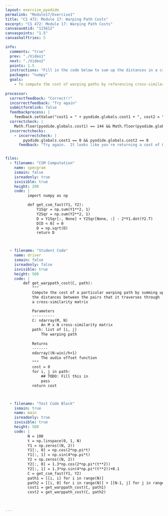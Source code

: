 ```yaml
---
layout: exercise_pyodide
permalink: "Module17/Exercise1"
title: "CS 472: Module 17: Warping Path Costs"
excerpt: "CS 472: Module 17: Warping Path Costs"
canvasasmtid: "115612"
canvaspoints: "1.5"
canvashalftries: 5

info:
  comments: "true"
  prev: "./Video1"
  next: "./Video2" 
  points: 1.5
  instructions: "Fill in the code below to sum up the distances in a cross-similarity matrix that a warping path passes through."
  packages: "numpy"
  goals:
    - To compute the cost of warping paths by referencing cross-similarity matrices
    
processor:  
  correctfeedback: "Correct!!" 
  incorrectfeedback: "Try again"
  submitformlink: false
  feedbackprocess: | 
    feedback.setValue("cost1 = " + pyodide.globals.cost1 + ", cost2 = " + pyodide.globals.cost2);
  correctcheck: |
    Math.floor(pyodide.globals.cost1) == 144 && Math.floor(pyodide.globals.cost2) == 279
  incorrectchecks:
    - incorrectcheck: |
        pyodide.globals.cost1 == 0 && pyodide.globals.cost2 == 0
      feedback: "Try again.  It looks like you're returning a cost of 0 for all warping paths." 


files:
  - filename: "CSM Computation"
    name: specgram
    ismain: false
    isreadonly: true
    isvisible: true
    height: 200
    code: | 
          import numpy as np

          def get_csm_fast(Y1, Y2):
              Y1Sqr = np.sum(Y1**2, 1)
              Y2Sqr = np.sum(Y2**2, 1)
              D = Y1Sqr[:, None] + Y2Sqr[None, :] - 2*Y1.dot(Y2.T)
              D[D < 0] = 0
              D = np.sqrt(D)
              return D



  - filename: "Student Code"
    name: driver
    ismain: false
    isreadonly: false
    isvisible: true
    height: 500
    code: | 
        def get_warppath_cost(C, path):
            """
            Compute the cost of a particular warping path by summing up
            the distances between the pairs that it traverses through
            a cross-similarity matrix

            Parameters
            ----------
            C: ndarray(M, N)
                An M x N cross-similarity matrix
            path: list of [i, j]
                The warping path
            
            Returns
            -------
            ndarray((N-win)/h+1)
                The audio offset function
            """
            cost = 0
            for i, j in path:
                ## TODO: Fill this in
                pass
            return cost



  - filename: "Test Code Block"
    ismain: true
    name: main
    isreadonly: true
    isvisible: true
    height: 500
    code: |
          N = 100
          t = np.linspace(0, 1, N)
          Y1 = np.zeros((N, 2))
          Y1[:, 0] = np.cos(2*np.pi*t)
          Y1[:, 1] = np.sin(4*np.pi*t)
          Y2 = np.zeros((N, 2))
          Y2[:, 0] = 1.3*np.cos(2*np.pi*(t**2))
          Y2[:, 1] = 1.3*np.sin(4*np.pi*(t**2))+0.1 
          C = get_csm_fast(Y1, Y2)
          path1 = [[i, i] for i in range(N)]
          path2 = [[i, 0] for i in range(N)] + [[N-1, j] for j in range(1, N)]
          cost1 = get_warppath_cost(C, path1)
          cost2 = get_warppath_cost(C, path2)

        
        
---
```

